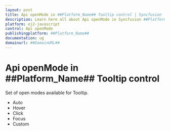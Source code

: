 ```yaml
---
layout: post
title: Api openMode in ##Platform_Name## Tooltip control | Syncfusion
description: Learn here all about Api openMode in Syncfusion ##Platform_Name## Tooltip control of Syncfusion Essential JS 2 and more.
platform: ej2-javascript
control: Api openMode 
publishingplatform: ##Platform_Name##
documentation: ug
domainurl: ##DomainURL##
---
```


# Api openMode in ##Platform_Name## Tooltip control

Set of open modes available for Tooltip.
* Auto
* Hover
* Click
* Focus
* Custom